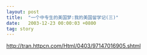```yaml
---
layout: post
title:  "一个中专生的美国梦:我的美国留学记(三)"
date:   2003-12-23 00:00:03 +0800
tag: story
---
```


http://tran.httpcn.com/Html/0403/97147016905.shtml